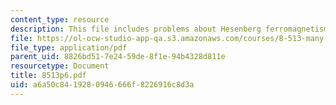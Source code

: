 ```yaml
---
content_type: resource
description: This file includes problems about Hesenberg ferromagnetism and antiferromagnetism.
file: https://ol-ocw-studio-app-qa.s3.amazonaws.com/courses/8-513-many-body-theory-for-condensed-matter-systems-fall-2004/a6a50c8419280946666f8226916c8d3a_8513p6.pdf
file_type: application/pdf
parent_uid: 8826bd51-7e24-59de-8f1e-94b4328d811e
resourcetype: Document
title: 8513p6.pdf
uid: a6a50c84-1928-0946-666f-8226916c8d3a
---
```

